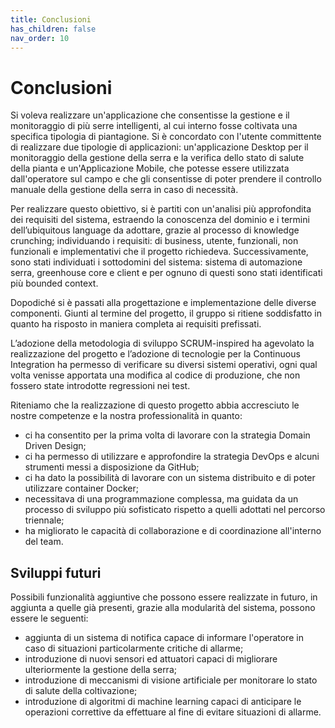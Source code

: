 ```yaml
---
title: Conclusioni
has_children: false
nav_order: 10
---
```


# Conclusioni

Si voleva realizzare un'applicazione che consentisse la gestione e il monitoraggio di più serre intelligenti, al cui interno fosse coltivata una specifica tipologia di piantagione. Si è concordato con l'utente committente di realizzare due tipologie di applicazioni: un'applicazione Desktop per il monitoraggio della gestione della serra e la verifica dello stato di salute della pianta e un'Applicazione Mobile, che potesse essere utilizzata dall'operatore sul campo e che gli consentisse di poter prendere il controllo manuale della gestione della serra in caso di necessità.

Per realizzare questo obiettivo, si è partiti con un'analisi più approfondita dei requisiti del sistema, estraendo la conoscenza del dominio e i termini dell’ubiquitous language da adottare, grazie al processo di knowledge crunching; individuando i requisiti: di business, utente, funzionali, non funzionali e implementativi che il progetto richiedeva. Successivamente, sono stati individuati i sottodomini del sistema: sistema di automazione serra, greenhouse core e client e per ognuno di questi sono stati identificati più bounded context.

Dopodiché si è passati alla progettazione e implementazione delle diverse componenti. Giunti al termine del progetto, il gruppo si ritiene soddisfatto in quanto ha risposto in maniera completa ai requisiti prefissati.

L’adozione della metodologia di sviluppo SCRUM-inspired ha agevolato la realizzazione del progetto e l’adozione di tecnologie per la Continuous Integration ha permesso di verificare su diversi sistemi operativi, ogni qual volta venisse apportata una modifica al codice di produzione, che non fossero state introdotte regressioni nei test.

Riteniamo che la realizzazione di questo progetto abbia accresciuto le nostre competenze e la nostra professionalità in quanto:

- ci ha consentito per la prima volta di lavorare con la strategia Domain Driven Design;
- ci ha permesso di utilizzare e approfondire la strategia DevOps e alcuni strumenti messi a disposizione da GitHub;
- ci ha dato la possibilità di lavorare con un sistema distribuito e di poter utilizzare container Docker;
- necessitava di una programmazione complessa, ma guidata da un processo di sviluppo più sofisticato rispetto a quelli adottati nel percorso triennale;
- ha migliorato le capacità di collaborazione e di coordinazione all'interno del team.

## Sviluppi futuri
Possibili funzionalità aggiuntive che possono essere realizzate in futuro, in aggiunta a quelle già presenti, grazie alla modularità del sistema, possono essere le seguenti:

- aggiunta di un sistema di notifica capace di informare l'operatore in caso di situazioni particolarmente critiche di allarme;
- introduzione di nuovi sensori ed attuatori capaci di migliorare ulteriormente la gestione della serra;
- introduzione di meccanismi di visione artificiale per monitorare lo stato di salute della coltivazione;
- introduzione di algoritmi di machine learning capaci di anticipare le operazioni correttive da effettuare al fine di evitare situazioni di allarme.
